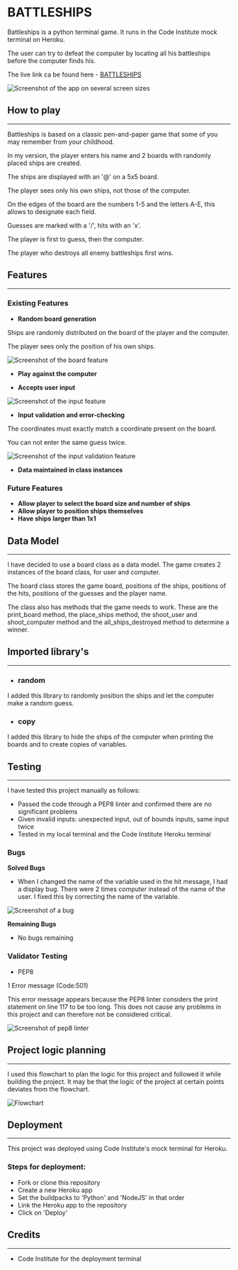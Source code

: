 # BATTLESHIPS

Battleships is a python terminal game. It runs in the Code Institute mock terminal on Heroku.

The user can try to defeat the computer by locating all his battleships before the computer finds his.

The live link ca be found here - [BATTLESHIPS](https://portfolio-project-3-luca-noah.herokuapp.com/)

![Screenshot of the app on several screen sizes](assets/images/pp3-responsive-screenshot.PNG)

## How to play
---
Battleships is based on a classic pen-and-paper game that some of you may remember from your childhood.

In my version, the player enters his name and 2 boards with randomly placed ships are created.

The ships are displayed with an '@' on a 5x5 board.

The player sees only his own ships, not those of the computer.

On the edges of the board are the numbers 1-5 and the letters A-E, this allows to designate each field.

Guesses are marked with a '/', hits with an 'x'.

The player is first to guess, then the computer.

The player who destroys all enemy battleships first wins.

## Features
---
### Existing Features

- __Random board generation__

Ships are randomly distributed on the board of the player and the computer.

The player sees only the position of his own ships.

![Screenshot of the board feature](assets/images/pp3-board-feature-screenshot.PNG)

- __Play against the computer__

- __Accepts user input__

![Screenshot of the input feature](assets/images/pp3-input-feature-screenshot.PNG)

- __Input validation and error-checking__

The coordinates must exactly match a coordinate present on the board.

You can not enter the same guess twice.

![Screenshot of the input validation feature](assets/images/pp3-input-validation-feature-screenshot.PNG)

- __Data maintained in class instances__

### Future Features

- __Allow player to select the board size and number of ships__
- __Allow player to position ships themselves__
- __Have ships larger than 1x1__

## Data Model
---
I have decided to use a board class as a data model. The game creates 2 instances of the board class, for user and computer. 

The board class stores the game board, positions of the ships, positions of the hits, positions of the guesses and the player name.

The class also has methods that the game needs to work. These are the print_board method, the place_ships method, the shoot_user and shoot_computer method and the all_ships_destroyed method to determine a winner.

## Imported library's
---
- ### random

I added this library to randomly position the ships and let the computer make a random guess.

- ### copy

I added this library to hide the ships of the computer when printing the boards and to create copies of variables.

## Testing
---
I have tested this project manually as follows:
- Passed the code through a PEP8 linter and confirmed there are no significant problems
- Given invalid inputs: unexpected input, out of bounds inputs, same input twice
- Tested in my local terminal and the Code Institute Heroku terminal
### Bugs
__Solved Bugs__
- When I changed the name of the variable used in the hit message, I had a display bug. There were 2 times computer instead of the name of the user. I fixed this by correcting the name of the variable.

![Screenshot of a bug](assets/images/pp3-bug-screenshot.PNG)

__Remaining Bugs__
- No bugs remaining

### Validator Testing
- PEP8

1 Error message (Code:501)

This error message appears because the PEP8 linter considers the print statement on line 117 to be too long. This does not cause any problems in this project and can therefore not be considered critical.

![Screenshot of pep8 linter](assets/images/pp3-pep8-screenshot.PNG)

## Project logic planning
---

I used this flowchart to plan the logic for this project and followed it while building the project. It may be that the logic of the project at certain points deviates from the flowchart.

![Flowchart](assets/images/pp3-flowchart.png)

## Deployment
---
This project was deployed using Code Institute's mock terminal for Heroku.

### Steps for deployment:
- Fork or clone this repository
- Create a new Heroku app
- Set the buildpacks to 'Python' and 'NodeJS' in that order
- Link the Heroku app to the repository
- Click on 'Deploy'

## Credits
---
- Code Institute for the deployment terminal